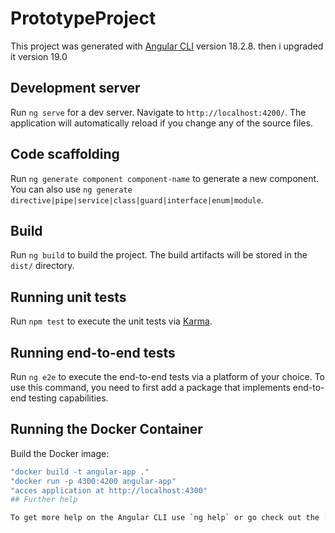 # PrototypeProject

This project was generated with [Angular CLI](https://github.com/angular/angular-cli) version 18.2.8.
then i upgraded it version 19.0
  
## Development server

Run `ng serve` for a dev server. Navigate to `http://localhost:4200/`. The application will automatically reload if you change any of the source files.

## Code scaffolding

Run `ng generate component component-name` to generate a new component. You can also use `ng generate directive|pipe|service|class|guard|interface|enum|module`.

## Build

Run `ng build` to build the project. The build artifacts will be stored in the `dist/` directory.

## Running unit tests

Run `npm test` to execute the unit tests via [Karma](https://karma-runner.github.io).

## Running end-to-end tests

Run `ng e2e` to execute the end-to-end tests via a platform of your choice. To use this command, you need to first add a package that implements end-to-end testing capabilities.


## Running the Docker Container
 Build the Docker image:
   ```bash
   "docker build -t angular-app ."
   "docker run -p 4300:4200 angular-app"
   "acces application at http://localhost:4300"
## Further help

To get more help on the Angular CLI use `ng help` or go check out the [Angular CLI Overview and Command Reference](https://angular.dev/tools/cli) page.
